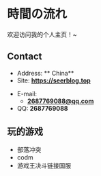 # 時間の流れ

欢迎访问我的个人主页！\~

<!-- .slide -->

## Contact

- Address: ** China**
- Site: **<https://seerblog.top>**

<!-- .slide vertical=true -->

- E-mail:
  - **[2687769088@qq.com](mailto:2687769088@qq.com)**
- QQ: **2687769088**

<!-- .slide -->

## 玩的游戏
- 部落冲突
- codm
- 游戏王决斗链接国服
<!-- .slide vertical=true -->

<!-- .slide vertical=true -->
